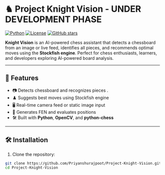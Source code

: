 # ♞ Project Knight Vision -  UNDER DEVELOPMENT PHASE


[![Python](https://img.shields.io/badge/python-3.11-blue?logo=python&logoColor=white)](https://www.python.org/)
[![License](https://img.shields.io/badge/license-MIT-green)](LICENSE)
[![GitHub stars](https://img.shields.io/github/stars/Priyanshurajpoot/Project-Knight-Vision?style=social)](https://github.com/Priyanshurajpoot/Project-Knight-Vision/stargazers)

**Knight Vision** is an AI-powered chess assistant that detects a chessboard from an image or live feed, identifies all pieces, and recommends optimal moves using the **Stockfish engine**. Perfect for chess enthusiasts, learners, and developers exploring AI-powered board analysis.

---

## 🚀 Features
- 📷 Detects chessboard and recognizes pieces . 
- ♟️ Suggests best moves using Stockfish engine  
- 🖥️ Real-time camera feed or static image input  
- 🧠 Generates FEN and evaluates positions  
- 🛠️ Built with **Python**, **OpenCV**, and **python-chess**  

---

## 🛠️ Installation

1. Clone the repository:

```bash
git clone https://github.com/Priyanshurajpoot/Project-Knight-Vision.git
cd Project-Knight-Vision

